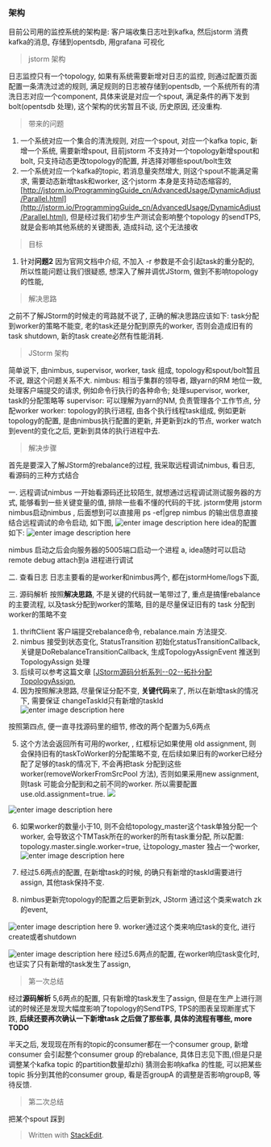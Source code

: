 ### 架构
目前公司用的监控系统的架构是: 客户端收集日志吐到kafka, 然后jstorm 消费kafka的消息, 存储到opentsdb, 用grafana 可视化

> jstorm 架构

日志监控只有一个topology, 如果有系统需要新增对日志的监控, 则通过配置页面配置一条清洗过滤的规则, 满足规则的日志被存储到opentsdb, 一个系统所有的清洗日志对应一个component, 具体来说是对应一个spout, 满足条件的再下发到bolt(opentsdb 处理), 这个架构的优劣暂且不谈, 历史原因, 还没重构.

> 带来的问题
1. 一个系统对应一个集合的清洗规则, 对应一个spout, 对应一个kafka topic, 新增一个系统, 需要新增spout, 目前jstorm 不支持对一个topology新增spout和bolt, 只支持动态更改topology的配置, 并选择对哪些spout/bolt生效
2. 一个系统对应一个kafka的topic, 若消息量突然增大, 则这个spout不能满足需求, 需要动态新增task和worker, 这个jstorm 本身是支持动态缩容的, [http://jstorm.io/ProgrammingGuide_cn/AdvancedUsage/DynamicAdjust/Parallel.html](http://jstorm.io/ProgrammingGuide_cn/AdvancedUsage/DynamicAdjust/Parallel.html), 但是经过我们初步生产测试会影响整个topology 的sendTPS, 就是会影响其他系统的关键图表, 造成抖动, 这个无法接收

> 目标
1. 针对**问题2** 因为官网文档中介绍, 不加入 -r 参数是不会引起task的重分配的, 所以性能问题让我们很疑惑, 想深入了解并调优JStorm, 做到不影响topology的性能,

> 解决思路

之前不了解JStorm的时候走的弯路就不说了, 正确的解决思路应该如下:  task分配到worker的策略不能变, 老的task还是分配到原先的worker, 否则会造成旧有的task shutdown, 新的task create必然有性能消耗. 

> JStorm 架构

简单说下, 由nimbus, supervisor, worker, task 组成, topology和spout/bolt暂且不说, 跟这个问题关系不大. 
nimbus: 相当于集群的领导者, 跟yarn的RM 地位一致, 处理客户端提交的请求, 例如命令行执行的各种命令; 处理supervisor, worker, task的分配策略等
supervisor: 可以理解为yarn的NM, 负责管理各个工作节点, 分配worker
worker: topology的执行进程, 由各个执行线程task组成, 例如更新topology的配置, 是由nimbus执行配置的更新, 并更新到zk的节点, worker watch到event的变化之后, 更新到具体的执行进程中去.

> 解决步骤

首先是要深入了解JStorm的rebalance的过程, 我采取远程调试nimbus, 看日志, 看源码的三种方式结合

一. 远程调试nimbus
一开始看源码还比较陌生, 就想通过远程调试测试服务器的方式, 能够看到一些关键变量的值, 排除一些看不懂的代码的干扰.
jstorm使用 jstorm nimbus启动nimbus , 后面想到可以直接用 ps -ef|grep nimbus 的输出信息直接结合远程调试的命令启动, 如下图, 
![enter image description here](https://drive.google.com/uc?id=14DXapVXhDpSOK6bpzqdgdPmM9CMVeMKV)
idea的配置如下: 
![enter image description here](https://drive.google.com/uc?id=1nKP1VbmsOfFf7kI7HoTSCkUYbHHws5tN)

nimbus 启动之后会向服务器的5005端口启动一个进程 a, idea随时可以启动remote debug attach到a 进程进行调试

二. 查看日志
日志主要看的是worker和nimbus两个, 都在jstormHome/logs下面,

三. 源码解析
按照**解决思路**, 不是关键的代码就一笔带过了, 重点是搞懂rebalance的主要流程, 以及task分配到worker的策略, 目的是尽量保证旧有的 task 分配到worker的策略不变

1. thriftClient 客户端提交rebalance命令, rebalance.main 方法提交.
2. nimbus 接受到状态变化, StatusTransition 初始化statusTransitionCallback, 关键是DoRebalanceTransitionCallback, 生成TopologyAssignEvent 推送到 TopologyAssign 处理
3. 后续可以参考这篇文章 [[JStorm源码分析系列--02--拓扑分配TopologyAssign](https://segmentfault.com/a/1190000009083097), 
4. 因为按照解决思路, 尽量保证分配不变, **关键代码**来了, 所以在新增task的情况下, 需要保证 changeTaskId只有新增的taskId
![enter image description here](https://drive.google.com/uc?id=1ERUeJ23CkpQO6SYHLYOphQlKCDrHeNlf)

按照第四点, 便一直寻找源码里的细节, 修改的两个配置为5,6两点

5.  这个方法会返回所有可用的worker, , 红框标记如果使用 old assignment, 则会保持旧有的taskToWorker的分配策略不变, 在后续如果旧有的worker已经分配了足够的task的情况下, 不会再把task 分配到这些worker(removeWorkerFromSrcPool 方法), 否则如果采用new assignment, 则task 可能会分配到和之前不同的worker. 所以需要配置 use.old.assignment=true.
![](https://drive.google.com/uc?id=1TCioOqmnBdYzH_Np7mHqQrCD6uSX0Frx)

![enter image description here](https://drive.google.com/uc?id=1zFHfjxcDVKgF6-dL0VI_c0qhaAOje6SC)

6. 如果worker的数量小于10, 则不会给topology_master这个task单独分配一个worker, 会导致这个TMTask所在的worker的所有task重分配, 所以配置: topology.master.single.worker=true, 让topology_master 独占一个worker, ![enter image description here](https://drive.google.com/uc?id=1yBxa3tjTxO6fxhou-NwrSz1ZsilwMf1q)

7. 经过5.6两点的配置, 在新增task的时候, 的确只有新增的taskId需要进行assign, 其他task保持不变.


8. nimbus更新完topology的配置之后更新到zk,  JStorm 通过这个类来watch zk的event, 

![enter image description here](https://drive.google.com/uc?id=1SsaWUq00ixwIfKgbk7gW8S5XEgJuFT1i)
9. worker通过这个类来响应task的变化, 进行create或者shutdown

![enter image description here](https://drive.google.com/uc?id=1GbXicg4ehLpemJ-P5Gq1RNSOSu75yqKm)
经过5.6两点的配置, 在worker响应task变化时, 也证实了只有新增的task发生了assign,  


> 第一次总结

经过**源码解析** 5,6两点的配置, 只有新增的task发生了assign, 但是在生产上进行测试的时候还是发现大幅度影响了topology的SendTPS, TPS的图表呈现断崖式下跌, **后续还要再次确认一下新增task 之后做了那些事, 具体的流程有哪些, more TODO**

半天之后, 发现现在所有的topic的consumer都在一个consumer group, 新增consumer 会引起整个consumer group 的rebalance, 具体日志见下图,(但是只是调整某个kafka topic 的partition数量却zhi) 猜测会影响kafka 的性能,  可以把某些topic 拆分到其他的consumer group, 看是否groupA 的调整是否影响groupB,
等待反馈. 

> 第二次总结

把某个spout 踩到

> Written with [StackEdit](https://stackedit.io/).
<!--stackedit_data:
eyJoaXN0b3J5IjpbLTU0NTg4NTExOCwxNjg1MjE4OTMxLDIxMT
YzNzUxNiwyNzkwOTY2ODksNzQzNjgxMjM2LDI1MDQyNzg2Mywt
MTI2NDA1MjYwMSw5NzE5MTAxNDUsODU1MjIwMTIsLTIwNjY3OT
c1NzEsLTMzODM0MTY0NywtMTg4MTE1NzUwMyw4OTEwNDQwODks
LTEzMzgzNDA3LC0xODA4NjE2OTQwLC0xMDkxOTQyNjIwLDEwMz
UxMjk2NjMsLTEwNDYzNDAzOTRdfQ==
-->